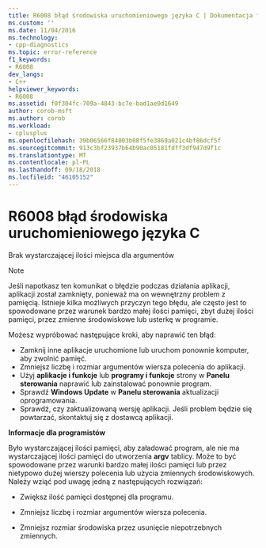 ```yaml
---
title: R6008 błąd środowiska uruchomieniowego języka C | Dokumentacja firmy Microsoft
ms.custom: ''
ms.date: 11/04/2016
ms.technology:
- cpp-diagnostics
ms.topic: error-reference
f1_keywords:
- R6008
dev_langs:
- C++
helpviewer_keywords:
- R6008
ms.assetid: f0f304fc-709a-4843-bc7e-bad1ae0d1649
author: corob-msft
ms.author: corob
ms.workload:
- cplusplus
ms.openlocfilehash: 39b06566f84003b08f5fe3869a021c4bf86dcf5f
ms.sourcegitcommit: 913c3bf23937b64b90ac05181fdff3df947d9f1c
ms.translationtype: MT
ms.contentlocale: pl-PL
ms.lasthandoff: 09/18/2018
ms.locfileid: "46105152"
---
```

# <a name="c-runtime-error-r6008"></a>R6008 błąd środowiska uruchomieniowego języka C

Brak wystarczającej ilości miejsca dla argumentów

> [!NOTE]
>  Jeśli napotkasz ten komunikat o błędzie podczas działania aplikacji, aplikacji został zamknięty, ponieważ ma on wewnętrzny problem z pamięcią. Istnieje kilka możliwych przyczyn tego błędu, ale często jest to spowodowane przez warunek bardzo małej ilości pamięci, zbyt dużej ilości pamięci, przez zmienne środowiskowe lub usterkę w programie.
>
>  Możesz wypróbować następujące kroki, aby naprawić ten błąd:
>
>  -   Zamknij inne aplikacje uruchomione lub uruchom ponownie komputer, aby zwolnić pamięć.
> -   Zmniejsz liczbę i rozmiar argumentów wiersza polecenia do aplikacji.
> -   Użyj **aplikacje i funkcje** lub **programy i funkcje** strony w **Panelu sterowania** naprawić lub zainstalować ponownie program.
> -   Sprawdź **Windows Update** w **Panelu sterowania** aktualizacji oprogramowania.
> -   Sprawdź, czy zaktualizowaną wersję aplikacji. Jeśli problem będzie się powtarzać, skontaktuj się z dostawcą aplikacji.

**Informacje dla programistów**

Było wystarczającej ilości pamięci, aby załadować program, ale nie ma wystarczającej ilości pamięci do utworzenia **argv** tablicy. Może to być spowodowane przez warunki bardzo małej ilości pamięci lub przez nietypowo dużej wierszy polecenia lub użycia zmiennych środowiskowych. Należy wziąć pod uwagę jedną z następujących rozwiązań:

- Zwiększ ilość pamięci dostępnej dla programu.

- Zmniejsz liczbę i rozmiar argumentów wiersza polecenia.

- Zmniejsz rozmiar środowiska przez usunięcie niepotrzebnych zmiennych.